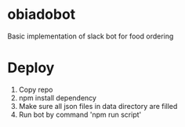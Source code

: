 # obiadobot
Basic implementation of slack bot for food ordering


# Deploy

1. Copy repo
2. npm install dependency
3. Make sure all json files in data directory are filled
4. Run bot by command 'npm run script'

